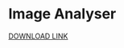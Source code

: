 # Image Analyser
[DOWNLOAD LINK](https://play.google.com/store/apps/details?id=unideb.hu.veersingh.mobilesolutions)
